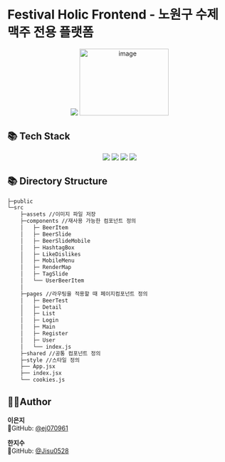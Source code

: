 # Festival Holic Frontend - 노원구 수제 맥주 전용 플랫폼

<div align=center>
	<img src="https://capsule-render.vercel.app/api?type=waving&color=auto&height=200&section=header&text=Festival-Holic!&fontSize=90" />	
<img width="200" height="150" alt="image" src="https://github.com/FS-2023-FestivalHolic/FH-Server/assets/59828706/61e1242a-ccf7-495d-8dca-7c5c6f7f62d8">

</div>



<div>
	<h2>📚 Tech Stack </h2>
</div>
<div align="center">
<img src="https://img.shields.io/badge/React-61DAFB?style=for-the-badge&logo=React&logoColor=white">
<img src="https://img.shields.io/badge/npm-CB3837?style=for-the-badge&logo=npm&logoColor=white">
<img src="https://img.shields.io/badge/html-E34F26?style=for-the-badge&logo=html5&logoColor=white">
<img src="https://img.shields.io/badge/styled components-DB7093?style=for-the-badge&logo=styled-components&logoColor=white">
</div>

<div>
	<h2>📚 Directory Structure </h2>

```sh
├─public
└─src
    ├─assets //이미지 파일 저장
    ├─components //재사용 가능한 컴포넌트 정의 
    │   ├─ BeerItem
    │   ├─ BeerSlide
    │   ├─ BeerSlideMobile
    │   ├─ HashtagBox
    │   ├─ LikeDislikes
    │   ├─ MobileMenu
    │   ├─ RenderMap
    │   ├─ TagSlide
    │   └── UserBeerItem
    │   
    ├─pages //라우팅을 적용할 때 페이지컴포넌트 정의
    │   ├─ BeerTest
    │   ├─ Detail
    │   ├─ List
    │   ├─ Login
    │   ├─ Main
    │   ├─ Register
    │   ├─ User
    │   └── index.js
    ├─shared //공통 컴포넌트 정의 
    ├─style //스타일 정의
    ├── App.jsx
    ├── index.jsx
    └── cookies.js
``` 
</div>






## 🧑‍💻Author

 **이은지** <br>
 👀GitHub: [@ej070961](https://github.com/ej070961) <br>

**한지수** <br>
 👀GitHub: [@Jisu0528](https://github.com/Jisu0528)







